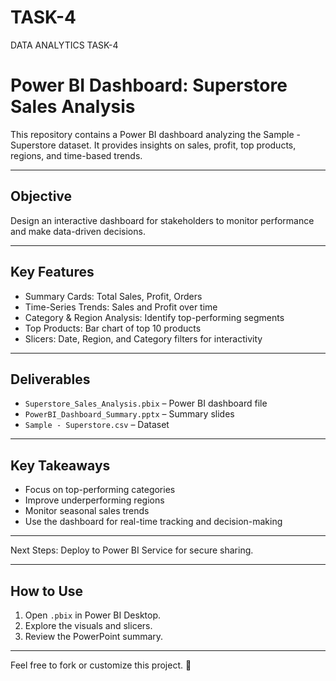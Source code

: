 # TASK-4
DATA ANALYTICS TASK-4
# Power BI Dashboard: Superstore Sales Analysis

This repository contains a Power BI dashboard analyzing the Sample - Superstore dataset. It provides insights on sales, profit, top products, regions, and time-based trends.

---

## Objective

Design an interactive dashboard for stakeholders to monitor performance and make data-driven decisions.

---

## Key Features

- Summary Cards: Total Sales, Profit, Orders  
- Time-Series Trends: Sales and Profit over time  
- Category & Region Analysis: Identify top-performing segments  
- Top Products: Bar chart of top 10 products  
- Slicers: Date, Region, and Category filters for interactivity  

---

## Deliverables

- `Superstore_Sales_Analysis.pbix` – Power BI dashboard file  
- `PowerBI_Dashboard_Summary.pptx` – Summary slides  
- `Sample - Superstore.csv` – Dataset  

---

## Key Takeaways

- Focus on top-performing categories  
- Improve underperforming regions  
- Monitor seasonal sales trends  
- Use the dashboard for real-time tracking and decision-making  

---

Next Steps: Deploy to Power BI Service for secure sharing.

---

## How to Use

1. Open `.pbix` in Power BI Desktop.  
2. Explore the visuals and slicers.  
3. Review the PowerPoint summary.

---

Feel free to fork or customize this project. 🚀
